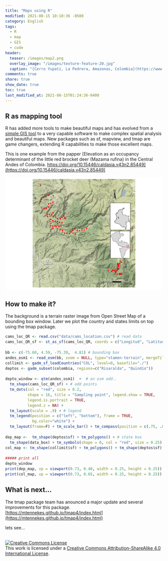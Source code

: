 ```yaml
---
title: "Maps using R"
modified: 2021-08-15 10:10:36 -0500
category: English
tags:   
  - R
  - map
  - GIS
  - code
header:
  teaser: /images/map2.png
  overlay_image: "/images/texture-feature-20.jpg"
  caption: "[Cerro Yupati, La Pedrera, Amazonas, Colombia](https://www.flickr.com/photos/diegolizcano/14734613538)"
comments: true
share: true
show_date: true
toc: true
last_modified_at: 2021-08-15T01:24:36-0400
---
```


## R as mapping tool

R has added more tools to make beautiful maps and has evolved from a [simple GIS tool](https://github.com/dlizcano/R_as_GIS) to a very capable software to make complex spatial analysis and beautiful maps. New packages such as sf, mapview, and tmap are game changers, extending R capabilities to make those excellent maps.

This is one example from the papper [Elevation as an occupancy determinant of the little red brocket deer (Mazama rufina) in the Central Andes of Colombia. https://doi.org/10.15446/caldasia.v43n2.85449](https://doi.org/10.15446/caldasia.v43n2.85449)


![image](https://github.com/dlizcano/Mazama_rufina/raw/main/figs/README-unnamed-chunk-3-1.png)


## How to make it?

The background is a terrain raster image from Open Street Map of a bounding box window. Later we plot the country and states limits on top using the tmap package.

~~~ R
cams_loc_QR <- read.csv("data/cams_location.csv") # read data
cams_loc_QR_sf <- st_as_sf(cams_loc_QR, coords = c("Longitud", "Latitud"), crs = "+proj=longlat +datum=WGS84 +no_defs") # make data sf

bb <- c(-75.60, 4.59, -75.39,  4.81) # bounding box
andes_osm1 <- read_osm(bb, zoom = NULL, type="stamen-terrain", mergeTiles = TRUE) # type can be also bing and osm 
collimit <- gadm_sf_loadCountries("COL", level=0, basefile="./")
deptos <- gadm_subset(colombia, regions=c("Risaralda", "Quindío"))

depto_window <- qtm(andes_osm1)  +  # on osm add..
  tm_shape(cams_loc_QR_sf) + # add points
  tm_dots(col = "red", size = 0.2,  
          shape = 16, title = "Sampling point", legend.show = TRUE,
          legend.is.portrait = TRUE,
          legend.z = NA) + 
  tm_layout(scale = .9) + # legend
  tm_legend(position = c("left", "bottom"), frame = TRUE,
            bg.color="white") + 
  tm_layout(frame=F) + tm_scale_bar() + tm_compass(position = c(.75, .82), color.light = "grey90") # aditionals

dep_map <-  tm_shape(deptos$sf) + tm_polygons() + # state box
  tm_shape(data_box) + tm_symbols(shape = 0, col = "red", size = 0.25)
col_map <- tm_shape(collimit$sf) + tm_polygons() + tm_shape(deptos$sf) + tm_polygons() # country box

##### print all
depto_window
print(dep_map, vp = viewport(0.73, 0.40, width = 0.25, height = 0.25))
print(col_map, vp = viewport(0.73, 0.65, width = 0.25, height = 0.25))

~~~

## What is next...

The tmap package team has anounced a major update and several improvements for this package. [https://mtennekes.github.io/tmap4/index.html](https://mtennekes.github.io/tmap4/index.html)  

<p>lets see...  <br>
<br>
</p>

<a rel="license" href="http://creativecommons.org/licenses/by-sa/4.0/"><img alt="Creative Commons License" style="border-width:0" src="http://i.creativecommons.org/l/by-sa/4.0/88x31.png" /></a><br />This work is licensed under a <a rel="license" href="http://creativecommons.org/licenses/by-sa/4.0/">Creative Commons Attribution-ShareAlike 4.0 International License</a>.


